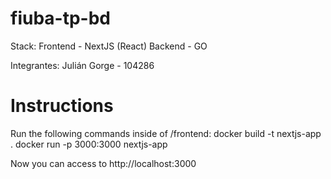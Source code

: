 # fiuba-tp-bd

Stack:
Frontend - NextJS (React)
Backend - GO

Integrantes:
Julián Gorge - 104286

# Instructions

Run the following commands inside of /frontend:
docker build -t nextjs-app .
docker run -p 3000:3000 nextjs-app

Now you can access to http://localhost:3000
